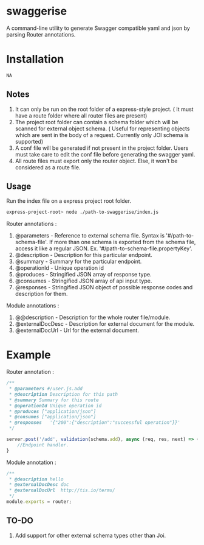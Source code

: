 swaggerise
===

A command-line utility to generate Swagger compatible yaml and json by parsing Router annotations. 

Installation
===

```bash
NA
```

Notes
---
1.  It can only be run on the root folder of a express-style project. ( It must have a route folder where all router files are present)
2.  The project root folder can contain a schema folder which will be scanned for external object schema. ( Useful for representing objects which are sent in the body of a request. Currently only JOI schema is supported)
3.  A conf file will be generated if not present in the project folder. Users must take care to edit the conf file before generating the swagger yaml.
4.  All route files must export only the router object. Else, it won't be considered as a route file.

Usage
---

Run the index file on a express project root folder.

```bash
express-project-root> node ./path-to-swaggerise/index.js

```
Router annotations : 
1. @parameters  -  Reference to external schema file. Syntax is '#/path-to-schema-file'. If more than one schema is   exported from the schema file, access it like a regular JSON. Ex. '#/path-to-schema-file.propertyKey'.
2. @description -   Description for this particular endpoint.
3. @summary     -   Summary for the particular endpoint.
4. @operationId -   Unique operation id
5. @produces    -   Stringified JSON array of response type.
6. @consumes    -   Stringified JSON array of api input type.
7. @responses   -   Stringified JSON object of possible response codes and description for them.

Module annotations : 
1. @@description    -   Description for the whole router file/module.
2. @externalDocDesc -   Description for external document for the module.
3. @externalDocUrl  -   Url for the external document.

Example
===

Router annotation : 

```javascript
/**
 * @parameters #/user.js.add  
 * @description Description for this path
 * @summary Summary for this route
 * @operationId Unique operation id
 * @produces ["application/json"]
 * @consumes ["application/json"] 
 * @responses   '{"200":{"description":"successful operation"}}' 
 */

server.post('/add', validation(schema.add), async (req, res, next) => {
    //Endpoint handler.
}
```
Module annotation : 

```javascript
/**
 * @description hello
 * @externalDocDesc doc
 * @externalDocUrl  http://tis.io/terms/
 */
module.exports = router;

```

TO-DO
---
1. Add support for other external schema types other than Joi. 